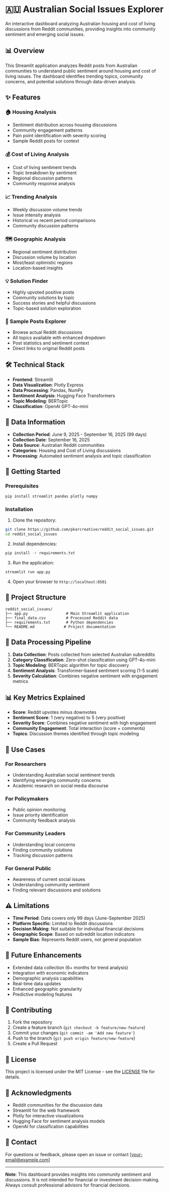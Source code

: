 # 🇦🇺 Australian Social Issues Explorer

An interactive dashboard analyzing Australian housing and cost of living discussions from Reddit communities, providing insights into community sentiment and emerging social issues.

## 📊 Overview

This Streamlit application analyzes Reddit posts from Australian communities to understand public sentiment around housing and cost of living issues. The dashboard identifies trending topics, community concerns, and potential solutions through data-driven analysis.

## ✨ Features

### 🏠 Housing Analysis
- Sentiment distribution across housing discussions
- Community engagement patterns
- Pain point identification with severity scoring
- Sample Reddit posts for context

### 💰 Cost of Living Analysis
- Cost of living sentiment trends
- Topic breakdown by sentiment
- Regional discussion patterns
- Community response analysis

### 📈 Trending Analysis
- Weekly discussion volume trends
- Issue intensity analysis
- Historical vs recent period comparisons
- Community discussion patterns

### 🗺️ Geographic Analysis
- Regional sentiment distribution
- Discussion volume by location
- Most/least optimistic regions
- Location-based insights

### 💡 Solution Finder
- Highly upvoted positive posts
- Community solutions by topic
- Success stories and helpful discussions
- Topic-based solution exploration

### 📝 Sample Posts Explorer
- Browse actual Reddit discussions
- All topics available with enhanced dropdown
- Post statistics and sentiment context
- Direct links to original Reddit posts

## 🛠️ Technical Stack

- **Frontend**: Streamlit
- **Data Visualization**: Plotly Express
- **Data Processing**: Pandas, NumPy
- **Sentiment Analysis**: Hugging Face Transformers
- **Topic Modeling**: BERTopic
- **Classification**: OpenAI GPT-4o-mini

## 📅 Data Information

- **Collection Period**: June 9, 2025 - September 16, 2025 (99 days)
- **Collection Date**: September 16, 2025
- **Data Source**: Australian Reddit communities
- **Categories**: Housing and Cost of Living discussions
- **Processing**: Automated sentiment analysis and topic classification

## 🚀 Getting Started

### Prerequisites

```bash
pip install streamlit pandas plotly numpy
```

### Installation

1. Clone the repository:
```bash
git clone https://github.com/pkarcreative/reddit_social_issues.git
cd reddit_social_issues
```

2. Install dependencies:
```bash
pip install -r requirements.txt
```

3. Run the application:
```bash
streamlit run app.py
```

4. Open your browser to `http://localhost:8501`

## 📁 Project Structure

```
reddit_social_issues/
├── app.py                 # Main Streamlit application
├── final_data.csv         # Processed Reddit data
├── requirements.txt       # Python dependencies
└── README.md             # Project documentation
```

## 🔧 Data Processing Pipeline

1. **Data Collection**: Posts collected from selected Australian subreddits
2. **Category Classification**: Zero-shot classification using GPT-4o-mini
3. **Topic Modeling**: BERTopic algorithm for topic discovery
4. **Sentiment Analysis**: Transformer-based sentiment scoring (1-5 scale)
5. **Severity Calculation**: Combines negative sentiment with engagement metrics

## 📊 Key Metrics Explained

- **Score**: Reddit upvotes minus downvotes
- **Sentiment Score**: 1 (very negative) to 5 (very positive)
- **Severity Score**: Combines negative sentiment with high engagement
- **Community Engagement**: Total interaction (score + comments)
- **Topics**: Discussion themes identified through topic modeling

## 🎯 Use Cases

### For Researchers
- Understanding Australian social sentiment trends
- Identifying emerging community concerns
- Academic research on social media discourse

### For Policymakers
- Public opinion monitoring
- Issue priority identification
- Community feedback analysis

### For Community Leaders
- Understanding local concerns
- Finding community solutions
- Tracking discussion patterns

### For General Public
- Awareness of current social issues
- Understanding community sentiment
- Finding relevant discussions and solutions

## ⚠️ Limitations

- **Time Period**: Data covers only 99 days (June-September 2025)
- **Platform Specific**: Limited to Reddit discussions
- **Decision Making**: Not suitable for individual financial decisions
- **Geographic Scope**: Based on subreddit location indicators
- **Sample Bias**: Represents Reddit users, not general population

## 🔮 Future Enhancements

- Extended data collection (6+ months for trend analysis)
- Integration with economic indicators
- Demographic analysis capabilities
- Real-time data updates
- Enhanced geographic granularity
- Predictive modeling features

## 🤝 Contributing

1. Fork the repository
2. Create a feature branch (`git checkout -b feature/new-feature`)
3. Commit your changes (`git commit -am 'Add new feature'`)
4. Push to the branch (`git push origin feature/new-feature`)
5. Create a Pull Request

## 📄 License

This project is licensed under the MIT License - see the [LICENSE](LICENSE) file for details.

## 🙏 Acknowledgments

- Reddit communities for the discussion data
- Streamlit for the web framework
- Plotly for interactive visualizations
- Hugging Face for sentiment analysis models
- OpenAI for classification capabilities

## 📧 Contact

For questions or feedback, please open an issue or contact [your-email@example.com]

---

**Note**: This dashboard provides insights into community sentiment and discussions. It is not intended for financial or investment decision-making. Always consult professional advisors for financial decisions.

